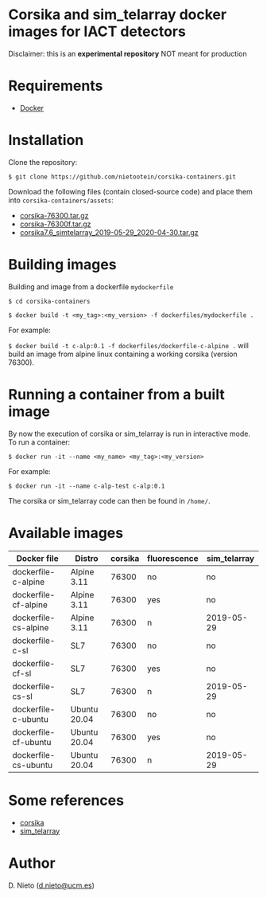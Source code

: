 # Corsika and sim_telarray docker images for IACT detectors
Disclaimer: this is an **experimental repository** NOT meant for production

# Requirements
* [Docker](https://docs.docker.com/engine/install/)

# Installation

Clone the repository:

`$ git clone https://github.com/nietootein/corsika-containers.git`

Download the following files (contain closed-source code) and place them into `corsika-containers/assets`:

* [corsika-76300.tar.gz](http://sagan.gae.ucm.es/~nieto/cta/sims/software/corsika-76300.tar.gz)
* [corsika-76300f.tar.gz](http://sagan.gae.ucm.es/~nieto/cta/sims/software/corsika-76300f.tar.gz)
* [corsika7.6_simtelarray_2019-05-29_2020-04-30.tar.gz](http://sagan.gae.ucm.es/~nieto/cta/sims/software/corsika7.6_simtelarray_2019-05-29_2020-04-30.tar.gz)

# Building images

Building and image from a dockerfile `mydockerfile`

`$ cd corsika-containers`

`$ docker build -t <my_tag>:<my_version> -f dockerfiles/mydockerfile .`

For example:

`$ docker build -t c-alp:0.1 -f dockerfiles/dockerfile-c-alpine .` will build an image from alpine linux containing a working corsika (version 76300).

# Running a container from a built image

By now the execution of corsika or sim_telarray is run in interactive mode. To run a container:

`$ docker run -it --name <my_name> <my_tag>:<my_version>`

For example:

`$ docker run -it --name c-alp-test c-alp:0.1`

The corsika or sim_telarray code can then be found in `/home/`.

# Available images


| Docker file | Distro | corsika | fluorescence | sim_telarray |
|---|---|---|---|---|
| dockerfile-c-alpine | Alpine 3.11 | 76300 | no | no|
| dockerfile-cf-alpine | Alpine 3.11 | 76300 | yes | no|
| dockerfile-cs-alpine | Alpine 3.11 | 76300 | n | 2019-05-29 |
| dockerfile-c-sl | SL7 | 76300 | no | no |
| dockerfile-cf-sl | SL7 | 76300 | yes | no |
| dockerfile-cs-sl | SL7 | 76300 | n | 2019-05-29 |
| dockerfile-c-ubuntu | Ubuntu 20.04 | 76300 | no | no |
| dockerfile-cf-ubuntu | Ubuntu 20.04 | 76300 | yes | no |
| dockerfile-cs-ubuntu | Ubuntu 20.04 | 76300 | n | 2019-05-29 |

# Some references

* [corsika](https://www.ikp.kit.edu/corsika/)
* [sim_telarray](https://www.mpi-hd.mpg.de/hfm/~bernlohr/sim_telarray/)

# Author
D. Nieto (d.nieto@ucm.es)
